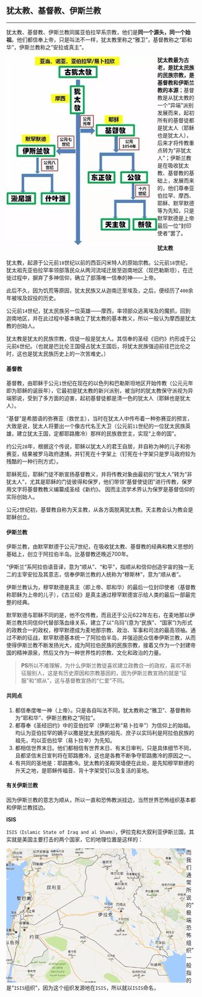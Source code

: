 ## 犹太教、基督教、伊斯兰教

-------

犹太教、基督教、伊斯兰教同属亚伯拉罕系宗教，他们是**同一个源头，同一个始祖**。他们都信奉上帝，只是叫法不一样，犹太教里称之“雅卫”，基督教称之“耶和华”，伊斯兰教称之“安拉或真主”。

<img src="assets/7a1a21e9d8a33dab5c9a662676f8c798_720w.jpg" alt="img" style="zoom:67%;float:left" />

**犹太教最为古老，是犹太民族的民族宗教，是基督教和伊斯兰教的本源**；基督教是从犹太教的一个“异端”派别发展而来，起初所有的基督徒都是犹太人（耶稣也是犹太人），后来才将传教重点转为“非犹太人”；伊斯兰教是在吸收犹太教、基督教的基础上，发展而来的，他们尊奉亚伯拉罕、摩西、耶稣、默罕默德等为先知，只是默罕默德是上帝最后一位“封印使者”罢了。

#### 犹太教

犹太教，起源于公元前`18`世纪以前的西亚闪米特人的原始宗教。公元前`18`世纪，犹太祖先亚伯拉罕率领部落民众从两河流域迁居至迦南地区（现巴勒斯坦），在迁徙过程中，摒弃了多神信仰，确立了部落唯一信奉的神——上帝。

此后不久，因为饥荒等原因，犹太民族又从迦南迁至埃及，之后，便经历了`400`余年被埃及奴役的历史。

公元前`14`世纪，犹太民族另一位英雄——摩西，率领部众逃离埃及的魔抓，回到迦南地区，并在此过程中基本确立了犹太教的基本教义，所以一般认为摩西是犹太教的创始人。

犹太教是犹太的民族宗教，信徒一般是犹太人。其信奉的圣经《旧约》约形成于公元前`6`世纪。（也就是巴比伦王国侵占犹太王国后，将犹太民族强迫前往巴比伦之时，这也是犹太民族历史上的一次苦难史。）

#### 基督教

基督教，由耶稣于公元`1`世纪在现在的以色列和巴勒斯坦地区开始传教（公元元年即为耶稣的诞辰年），它最初是犹太教的新兴派别，被当时的犹太教保守派视为异端邪说，受到了多方面的迫害，起初基督徒都是清一色的犹太人（耶稣也是犹太人）。

“基督”是希腊语的弥赛亚（救世主），当时在犹太人中传布着一种弥赛亚的预言，大致是说，犹太人将要出一个像古代名王大卫（公元前`11`世纪的一位犹太民族英雄，建立犹太王国，定都耶路撒冷）那样的民族救世主，实现“上帝的国”。

约公元`28`年，根据这个传说，耶稣以犹太人的君王自居，并自称为神的儿子和弥赛亚，结果被罗马政府逮捕，并钉死在十字架上（钉死在十字架只是罗马政府较为残酷的一种行刑方式）。

耶稣死后，耶稣门徒不断宣扬基督教义，并将传教对象由最初的“犹太人”转为“非犹太人”，尤其是耶稣的门徒彼得和保罗，他们带领“基督使徒团”进行传教，保罗用文字将基督教教义编纂成圣经《新约》。 因而主流学术界认为保罗是基督信仰的实际创始人。

公元`2`世纪初，基督教自称为天主教，从各方面脱离犹太教。天主教会认为教会是耶稣创立。

#### 伊斯兰教

伊斯兰教，由默罕默德于公元7世纪，在吸收犹太教、基督教的经典和教义思想的基础上，创立于阿拉伯半岛。比基督教还晚近700年。

“伊斯兰”系阿拉伯语音译，意为“顺从”、“和平”，指顺从和信仰创造宇宙的独一无二的主宰安拉及其意志，信奉伊斯兰教的人统称为“穆斯林”，意为“顺从者”。

伊斯兰教认为，穆罕默德是真主（即上帝、耶和华）的最后一位封印使者（基督教称耶稣为上帝的儿子），《古兰经》是真主通过穆罕默德宣示给人类的最后一部最完整的经典。

默罕默德与耶稣不同的是，他不仅传教，而且还于公元622年左右，在麦地那以伊斯兰教共同信仰代替部落血缘关系，建立了以“乌玛”(意为“民族”、“国家”)为形式的政教合一的政权，穆罕默德成为麦地那宗教、政治、军事和司法的最高领袖。通过不断的征战，默罕默德基本统一了阿拉伯半岛，并强迫民众信奉伊斯兰教，从而使得伊斯兰教不断发扬光大，成为阿拉伯民族的民族宗教，接着又作为一个封建帝国的精神源泉，然后又作为一种世界性的宗教、文化和政治的力量。

> **PS**所以不难理解，为什么伊斯兰教徒喜欢建立政教合一的政权，喜欢不断征服别人，这是有历史原因和宗教基因的，因为伊斯兰教宣扬的就是“征服”和“顺从”，这与基督教宣扬的“仁爱”不同。

#### 共同点

1. 都信奉度唯一神（上帝）。只是各自叫法不同，犹太教称之“雅卫”、基督教称为“耶和华”、伊斯兰教称之“阿拉”。
2. 都尊奉《圣经旧约》中的亚伯拉罕（伊斯兰称“易卜拉辛”）为信仰上的始祖。均认为亚伯拉罕的嫡子以撒是犹太民族的祖先、庶子以实玛利是阿拉伯民族的祖先，均以亚伯拉罕（易卜拉辛）为先知。
3. 都相信世界末日。他们都相信有世界末日、有末日审判，只是具体细节不同，且都坚信末日宣判将在耶路撒冷，这也是各教不断争夺耶路撒冷的原因之一。
4. 有共同的圣地是：耶路撒冷。犹太教的圣殿哭墙便在此处，是先知穆罕默德的升天之地，是耶稣传福音、背十字架受钉以及复活的圣地。

#### 有关伊斯兰教

因为伊斯兰教的意志为顺从，所以一直和恐怖教派挂边，当然世界恐怖组织基本都和伊斯兰教挂边。

**ISIS**

`ISIS（Islamic State of Iraq and al Shams）`，伊拉克和大叙利亚伊斯兰国，其实就是美国主要打击的两个国家，它的地理位置是这样的：

<img src="assets/bc1a57678e8ed76bf3630d741af87947_720w.png" alt="img" style="zoom:67%;float:left;" />

而我们通常所说的“极端恐怖组织”一般指的是“``ISIS``组织”，因为这个组织发源地在``ISIS``，所以就以``ISIS``命名，

